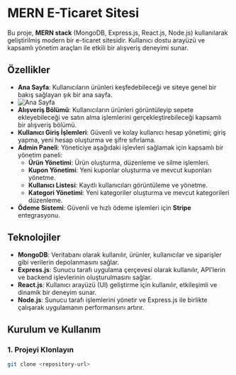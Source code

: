 # MERN E-Ticaret Sitesi

Bu proje, **MERN stack** (MongoDB, Express.js, React.js, Node.js) kullanılarak geliştirilmiş modern bir e-ticaret sitesidir. Kullanıcı dostu arayüzü ve kapsamlı yönetim araçları ile etkili bir alışveriş deneyimi sunar.

## Özellikler

- **Ana Sayfa**: Kullanıcıların ürünleri keşfedebileceği ve siteye genel bir bakış sağlayan şık bir ana sayfa.
- ![Ana Sayfa]([https://github.com/username/repository/blob/main/images/homepage-screenshot.jpg?raw=true](https://github.com/emirahukus/E-Ticaret-Sitesi--AHU-/blob/main/rsm/1.png?raw=true))
- **Alışveriş Bölümü**: Kullanıcıların ürünleri görüntüleyip sepete ekleyebileceği ve satın alma işlemlerini gerçekleştirebileceği kapsamlı bir alışveriş bölümü.
- **Kullanıcı Giriş İşlemleri**: Güvenli ve kolay kullanıcı hesap yönetimi; giriş yapma, yeni hesap oluşturma ve şifre sıfırlama.
- **Admin Paneli**: Yöneticiye aşağıdaki işlevleri sağlamak için kapsamlı bir yönetim paneli:
  - **Ürün Yönetimi**: Ürün oluşturma, düzenleme ve silme işlemleri.
  - **Kupon Yönetimi**: Yeni kuponlar oluşturma ve mevcut kuponları yönetme.
  - **Kullanıcı Listesi**: Kayıtlı kullanıcıları görüntüleme ve yönetme.
  - **Kategori Yönetimi**: Yeni kategoriler oluşturma ve mevcut kategorileri düzenleme.
- **Ödeme Sistemi**: Güvenli ve hızlı ödeme işlemleri için **Stripe** entegrasyonu.

## Teknolojiler

- **MongoDB**: Veritabanı olarak kullanılır, ürünler, kullanıcılar ve siparişler gibi verilerin depolanmasını sağlar.
- **Express.js**: Sunucu tarafı uygulama çerçevesi olarak kullanılır, API'lerin ve backend işlevlerinin oluşturulmasını sağlar.
- **React.js**: Kullanıcı arayüzü (UI) geliştirme için kullanılır, etkileşimli ve dinamik bir deneyim sunar.
- **Node.js**: Sunucu tarafı işlemlerini yönetir ve Express.js ile birlikte çalışarak uygulamanın performansını artırır.

## Kurulum ve Kullanım

### 1. Projeyi Klonlayın

```bash
git clone <repository-url>
